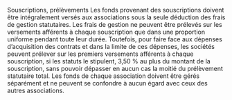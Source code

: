 Souscriptions, prélèvements
Les fonds provenant des souscriptions doivent être intégralement versés aux associations sous la seule déduction des frais de gestion statutaires.
Les frais de gestion ne peuvent être prélevés sur les versements afférents à chaque souscription que dans une proportion uniforme pendant toute leur durée. Toutefois, pour faire face aux dépenses d’acquisition des contrats et dans la limite de ces dépenses, les sociétés peuvent prélever sur les premiers versements afférents à chaque souscription, si les statuts le stipulent, 3,50 % au plus du montant de la souscription, sans pouvoir dépasser en aucun cas la moitié du prélèvement statutaire total.
Les fonds de chaque association doivent être gérés séparément et ne peuvent se confondre à aucun égard avec ceux des autres associations.
